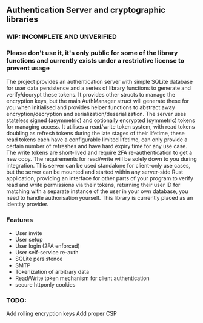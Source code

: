 ## Authentication Server and cryptographic libraries
### WIP: INCOMPLETE AND UNVERIFIED
### Please don't use it, it's only public for some of the library functions and currently exists under a restrictive license to prevent usage

The project provides an authentication server with simple SQLite database for user data persistence and a series of library functions to generate and verify/decrypt these tokens. It provides other structs to manage the encryption keys, but the main AuthManager struct will generate these for you when initialised and provides helper functions to abstract away encryption/decryption and serialization/deserialization.
The server uses stateless signed (asymmetric) and optionally encrypted (symmetric) tokens for managing access.
It utilises a read/write token system, with read tokens doubling as refresh tokens during the late stages of their lifetime, these read tokens each have a configurable limited lifetime, can only provide a certain number of refreshes and have hard expiry time for any use case.
The write tokens are short-lived and require 2FA re-authentication to get a new copy.
The requirements for read/write will be solely down to you during integration.
This server can be used standalone for client-only use cases, but the server can be mounted and started within any server-side Rust application, providing an interface for other parts of your program to verify read and write permissions via their tokens, returning their user ID for matching with a separate instance of the user in your own database, you need to handle authorisation yourself. This library is currently placed as an identity provider.

### Features
- User invite
- User setup
- User login (2FA enforced)
- User self-service re-auth
- SQLite persistence
- SMTP
- Tokenization of arbitrary data
- Read/Write token mechanism for client authentication
- secure httponly cookies

### TODO:
Add rolling encryption keys
Add proper CSP
